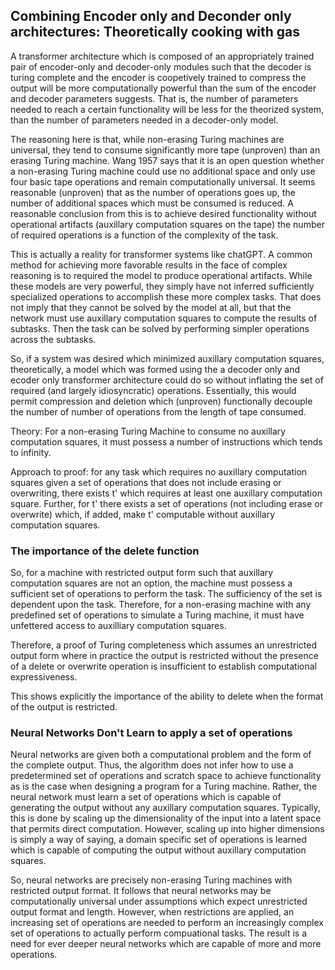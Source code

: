 ## Combining Encoder only and Deconder only architectures: Theoretically cooking with gas

A transformer architecture which is composed of an appropriately trained pair of encoder-only and decoder-only modules such that the decoder is turing complete and the encoder is coopetively trained to compress the output will be more computationally powerful than the sum of the encoder and decoder parameters suggests. That is, the number of parameters needed to reach a certain functionality will be less for the theorized system, than the number of parameters needed in a decoder-only model. 

The reasoning here is that, while non-erasing Turing machines are universal, they tend to consume significantly more tape (unproven) than an erasing Turing machine. Wang 1957 says that it is an open question whether a non-erasing Turing machine could use no additional space and only use four basic tape operations and remain computationally universal. It seems reasonable (unproven) that as the number of operations goes up, the number of additional spaces which must be consumed is reduced. A reasonable conclusion from this is to achieve desired functionality without operational artifacts (auxillary computation squares on the tape) the number of required operations is a function of the complexity of the task. 

This is actually a reality for transformer systems like chatGPT. A common method for achieving more favorable results in the face of complex reasoning is to required the model to produce operational artifacts. While these models are very powerful, they simply have not inferred sufficiently specialized operations to accomplish these more complex tasks. That does not imply that they cannot be solved by the model at all, but that the network must use auxillary computation squares to compute the results of subtasks. Then the task can be solved by performing simpler operations across the subtasks.  

So, if a system was desired which minimized auxillary computation squares, theoretically, a model which was formed using the a decoder only and ecoder only transformer architecture could do so without inflating the set of required (and largely idiosyncratic) operations. Essentially, this would permit compression and deletion which (unproven) functionally decouple the number of number of operations from the length of tape consumed. 


Theory: For a non-erasing Turing Machine to consume no auxillary computation squares, it must possess a number of instructions which tends to infinity. 

Approach to proof: for any task which requires no auxillary computation squares given a set of operations that does not include erasing or overwriting, there exists t' which requires at least one auxillary computation square. Further, for t' there exists a set of operations (not including erase or overwrite) which, if added, make t' computable without auxillary computation squares.

### The importance of the delete function

So, for a machine with restricted output form such that auxillary computation squares are not an option, the machine must possess a sufficient set of operations to perform the task. The sufficiency of the set is dependent upon the task. Therefore, for a non-erasing machine with any predefined set of operations to simulate a Turing machine, it must have unfettered access to auxilliary computation squares. 

Therefore, a proof of Turing completeness which assumes an unrestricted output form where in practice the output is restricted without the presence of a delete or overwrite operation is insufficient to establish computational expressiveness. 

This shows explicitly the importance of the ability to delete when the format of the output is restricted.

### Neural Networks Don't Learn to apply a set of operations

Neural networks are given both a computational problem and the form of the complete output. Thus, the algorithm does not infer how to use a predetermined set of operations and scratch space to achieve functionality as is the case when designing a program for a Turing machine. Rather, the neural network must learn a set of operations which is capable of generating the output without any auxillary computation squares. Typically, this is done by scaling up the dimensionality of the input into a latent space that permits direct computation. However, scaling up into higher dimensions is simply a way of saying, a domain specific set of operations is learned which is capable of computing the output without auxillary computation squares. 

So, neural networks are precisely non-erasing Turing machines with restricted output format. It follows that neural networks may be computationally universal under assumptions which expect unrestricted output format and length. However, when restrictions are applied, an increasing set of operations are needed to perform an increasingly complex set of operations to actually perform compuational tasks. The result is a need for ever deeper neural networks which are capable of more and more operations. 






